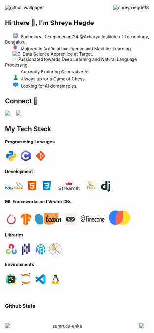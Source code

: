 <p>
  <img  width ="150" align="right" src="https://komarev.com/ghpvc/?username=shreyahegde18&label=Profile%20views&color=0e75b6&style=flat" alt="shreyahegde18">
</p> 

![github wallpaper](https://github.com/shreyahegde18/shreyahegde18/assets/106897123/d9abc59f-bc49-4390-919b-5897b52a0ab5)
<h2 align="left">Hi there 👋, I'm Shreya Hegde</h2>




&nbsp;&nbsp;&nbsp;&nbsp;&nbsp;&nbsp;<img src="icons/icons8-university-64.png" alt="C" width="20" height="20" />&nbsp;&nbsp;Bachelors of Engineering'24 @Acharya Institute of Technology, Bengaluru.<br>
&nbsp;&nbsp;&nbsp;&nbsp;&nbsp;&nbsp;<img src="icons/icons8-ai-48.png" alt="C" width="20" height="20" />&nbsp;&nbsp;Majored in Artificial Intelligence and Machine Learning.<br>
&nbsp;&nbsp;&nbsp;&nbsp;&nbsp;&nbsp;<img src="icons/icons8-target-48.png" alt="C" width="20" height="20" />&nbsp;&nbsp;Data Science Apprentice at Target.<br>
&nbsp;&nbsp;&nbsp;&nbsp;&nbsp;&nbsp;✨&nbsp;&nbsp;Passionated towards Deep Learning and Natural Language Processing.<br>
&nbsp;&nbsp;&nbsp;&nbsp;&nbsp;&nbsp;<img src="icons/icons8-ai-processor-68.png" alt="C" width="20" height="20" />&nbsp;&nbsp;Currently Exploring Generative AI.<br>
&nbsp;&nbsp;&nbsp;&nbsp;&nbsp;&nbsp;<img src="icons/icons8-chess-96.png" alt="C" width="20" height="20" />&nbsp;&nbsp;Always up for a Game of Chess.<br>
&nbsp;&nbsp;&nbsp;&nbsp;&nbsp;&nbsp;<img src="icons/icons8-monitor-94.png" alt="C" width="20" height="20" />&nbsp;&nbsp;Looking for AI domain roles.<br>

## Connect 📩
<p>
  <a target="_blank"href="https://www.linkedin.com/in/shreya--hegde--/"><img src="https://img.shields.io/badge/linkedin-%230077B5.svg?&style=for-the-badge&logo=linkedin&logoColor=white" /></a>&nbsp;&nbsp;&nbsp;&nbsp;
  <a href="mailto:shreyahegde486@gmail.com?subject=Hello%20Shreya,%20From%20Github"><img src="https://img.shields.io/badge/gmail-%23D14836.svg?&style=for-the-badge&logo=gmail&logoColor=white" /></a>&nbsp;&nbsp;&nbsp;&nbsp;
</p>

## My Tech Stack
<p align="left">
	<h4> Programming Lanauges</h4><p>
	<img src="icons/icons8-python-96.png" alt="python" width="40" height="40" />&nbsp;
	<img src="icons/icons8-c-96.png" alt="C" width="40" height="40" />&nbsp;
	<img src="icons/icons8-git-96.png" alt="git" width="40" height="40" />&nbsp;
</p>
	<h4> Development</h4><p>
	<img src="icons/icons8-mysql-96.png" alt="mysql" width="60" height="40" />&nbsp;
 	<img src="icons/icons8-html-96.png" alt="html" width="40" height="40" />&nbsp;
	<img src="icons/icons8-css-96.png" alt="css" width="40" height="40" />&nbsp;
	<img src="icons/streamlit-logo-primary-colormark-darktext.png" alt="streamlit" width="90" height="40" />&nbsp;
	<img src="icons/icons8-flask-64.png" alt="flask" width="40" height="40" />&nbsp;	
	<img src="icons/icons8-django-a-high-level-python-web-framework-that-encourages-rapid-development-96.png" alt="django" width="40" height="35" />&nbsp;
</p>
	<h4>ML Frameworks and Vector DBs</h4><p>
	<img src="icons/icons8-pytorch-96.png" alt="pytorch" width="40" height="40" />&nbsp;
	<img src="icons/TensorFlow.png" alt="tensorflow" width="40" height="40" />&nbsp;
  <img src="icons/scikit-learn-logo-small.png" alt="sklearn" width="90" height="40" />&nbsp;
	<img src="icons/by5xgptikfgqgx2tma7o.webp" alt="langchain" width="40" height="40" />&nbsp;
	<img src="icons/pinecone.png" alt="pinecone" width="90" height="40" />&nbsp;
	<img src="icons/chroma-logo.png" alt="chroma" width="70" height="50" />&nbsp;
  </p>
	<h4>Libraries</h4><p>
	<img src="icons/icons8-opencv-96.png" alt="opencv" width="40" height="40" />&nbsp;
	<img src="icons/icons8-pandas-96.png" alt="pandas" width="40" height="40" />&nbsp;
	<img src="icons/icons8-numpy-96.png" alt="numpy" width="40" height="40" />&nbsp;
	<img src="icons/Matplotlib.png" alt="matplotlib" width="40" height="40" />&nbsp;
  </p>
  <h4>Environments</h4><p>
	<img src="icons/icons8-pycharm-96.png" alt="pycharm" width="40" height="40" />&nbsp;
	<img src="icons/icons8-project-jupyter-a-nonprofit-organization-created-to-open-source-software-96.png" alt="jupyter" width="40" height="40" />&nbsp;
	<img src="icons/icons8-vs-code-96.png" alt="vscode" width="40" height="40" />&nbsp;
	<img src="icons/icons8-linux-96.png" alt="ubuntu" width="40" height="40" />&nbsp;
  </p>
</p><br>

### Github Stats
<br>
<p align=center>
  <div align=center>
    <a href="https://github.com/denvercoder1/github-readme-streak-stats" title="Go to Source">
      <img align="left" width=390 src="https://github-readme-streak-stats.herokuapp.com/?user=shreyahegde18&theme=react&border=61dafb&hide_border=true" alt="zumrudu-anka" />
    </a>
        <a href="https://github.com/anuraghazra/github-readme-stats" title="Go to Source">
      <img align="centre" width=390 src="https://github-readme-stats.vercel.app/api?username=shreyahegde18&show_icons=true&theme=react&border_color=61dafb&hide_border=true" />
    </a>

  </div>
  <br><br><br><br><br><br><br><br><br>


